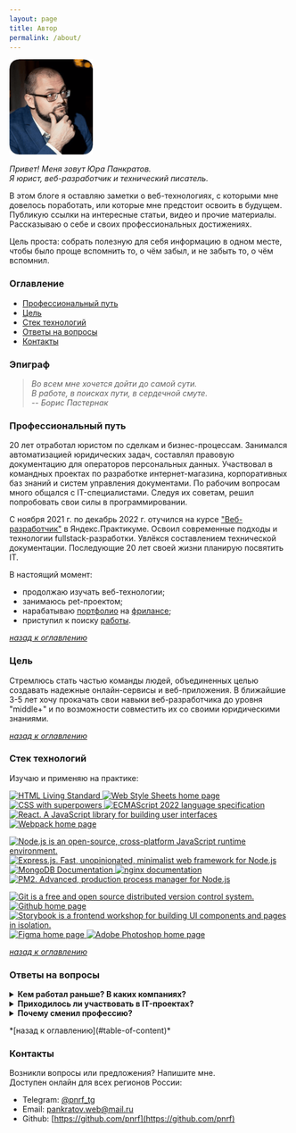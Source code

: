 ```yaml
---
layout: page
title: Автор
permalink: /about/
---
```


![Фотография автора сайта](/img/yup-photo.png)

*Привет! Меня зовут Юра Панкратов.*  
*Я юрист, веб-разработчик и технический писатель.*

В этом блоге я оставляю заметки о веб-технологиях, с которыми мне довелось поработать, или которые мне предстоит освоить в будущем. Публикую ссылки на интересные статьи, видео и прочие материалы. Рассказываю о себе и своих профессиональных достижениях.

Цель проста: собрать полезную для себя информацию в одном месте, чтобы было проще вспомнить то, о чём забыл, и не забыть то, о чём вспомнил.  

<a name="table-of-content"></a>

### Оглавление

- [Профессиональный путь](#proffecional-path)
- [Цель](#actual-aim)
- [Стек технологий](#tech-stack)
- [Ответы на вопросы](#faq)
- [Контакты](#contacts)

### Эпиграф

> *Во всем мне хочется дойти до самой сути.*  
> *В работе, в поисках пути, в сердечной смуте.*  
> -- *Борис Пастернак*  

<a name="proffecional-path"></a>

### Профессиональный путь

20 лет отработал юристом по сделкам и бизнес-процессам. Занимался автоматизацией юридических задач, составлял правовую документацию для операторов персональных данных. Участвовал в командных проектах по разработке интернет-магазина, корпоративных баз знаний и систем управления документами. По рабочим вопросам много общался с IT-специалистами. Следуя их советам, решил попробовать свои силы в программировании.  
  
С ноября 2021 г. по декабрь 2022 г. отучился на курсе ["Веб-разработчик"](https://practicum.yandex.ru/web/) в Яндекс.Практикуме. Освоил современные подходы и технологии fullstack-разработки. Увлёкся составлением технической документации. Последующие 20 лет своей жизни планирую посвятить IT.

В настоящий момент:

- продолжаю изучать веб-технологии;
- занимаюсь pet-проектом;
- нарабатываю [портфолио](https://pnrf.github.io/portfolio/) на [фрилансе](https://freelance.habr.com/freelancers/pnrf);
- приступил к поиску [работы](https://career.habr.com/pnrf).

*[назад к оглавлению](#table-of-content)*

<a name="actual-aim"></a>

### Цель

Стремлюсь стать частью команды людей, объединенных целью создавать надежные онлайн-сервисы и веб-приложения. В ближайшие 3-5 лет хочу прокачать свои навыки веб-разработчика до уровня "middle+" и по возможности совместить их со своими юридическими знаниями.

*[назад к оглавлению](#table-of-content)*

<a name="tech-stack"></a>

### Стек технологий

Изучаю и применяю на практике:

<p>
    <a href="https://html.spec.whatwg.org/multipage/" >
        <img src="https://img.shields.io/badge/HTML5-informational?style=flat&logo=html5&logoColor=white&labelColor=E34F26&color=4E4E4E" alt="HTML Living Standard" />
    </a>
    <a href="https://www.w3.org/Style/CSS/Overview.ru.html" >
        <img src="https://img.shields.io/badge/CSS3-informational?style=flat&logo=css3&logoColor=white&labelColor=1572B6&color=4E4E4E" alt="Web Style Sheets home page" />
    </a>
    <a href="https://sass-lang.su" >
        <img src="https://img.shields.io/badge/Sass-informational?style=flat&logo=SASS&logoColor=white&labelColor=FF69B4&color=4E4E4E" alt="CSS with superpowers" />
    </a>
    <a href="https://www.ecma-international.org/publications-and-standards/standards/ecma-262/" >
        <img src="https://img.shields.io/badge/JavaScript-informational?style=flat&logo=JavaScript&logoColor=white&labelColor=F7DF1E&color=4E4E4E" alt="ECMAScript 2022 language specification" />
    </a>
    <a href="https://ru.react.js.org/docs/getting-started.html" >
        <img src="https://img.shields.io/badge/React.js-informational?style=flat&logo=React&logoColor=white&labelColor=61dafb&color=4e4e4e" alt="React. A JavaScript library for building user interfaces" />
    </a>
    <a href="https://webpack.js.org" >
        <img src="https://img.shields.io/badge/Webpack-informational?style=flat&logo=webpack&logoColor=white&labelColor=8DD6F9&color=4E4E4E" alt="Webpack home page" />
    </a>
</p>
<p>
    <a href="https://nodejs.org/ru/" >
        <img src="https://img.shields.io/badge/Node.js-informational?style=flat&logo=Node.js&logoColor=white&labelColor=6DA55F&color=4E4E4E" alt="Node.js is an open-source, cross-platform JavaScript runtime environment." />
    </a>
    <a href="https://expressjs.com/ru/" >
        <img src="https://img.shields.io/badge/Express.js-informational?style=flat&logo=Express&logoColor=white&labelColor=404D59&color=4E4E4E" alt="Express.js. Fast, unopinionated, minimalist web framework for Node.js" />
    </a>
    <a href="https://www.mongodb.com/docs/" >
        <img src="https://img.shields.io/badge/MongoDB-informational?style=flat&logo=MongoDB&logoColor=white&labelColor=4EA94B&color=4E4E4E" alt="MongoDB Documentation" />
    </a>
    <a href="https://nginx.org/ru/docs/" >
        <img src="https://img.shields.io/badge/nginx-informational?style=flat&logo=nginx&logoColor=white&labelColor=009639&color=4E4E4E" alt="nginx documentation" />
    </a>
    <a href="https://pm2.keymetrics.io" >
        <img src="https://img.shields.io/badge/pm2-informational?style=flat&logo=pm2&logoColor=white&labelColor=2B037A&color=4E4E4E" alt="PM2. Advanced, production process manager for Node.js" />
    </a>
</p>
<p>
    <a href="https://git-scm.com/doc" >
        <img src="https://img.shields.io/badge/Git-informational?style=flat&logo=git&logoColor=white&labelColor=F05032&color=4E4E4E" alt="Git is a free and open source distributed version control system." />
    </a>
    <a href="https://github.com" >
        <img src="https://img.shields.io/badge/GitHub-informational?style=flat&logo=GitHub&logoColor=white&labelColor=181717&color=4E4E4E" alt="Github home page" />
    </a>
    <a href="https://storybook.js.org" >
        <img src="https://img.shields.io/badge/Storybook-informational?style=flat&logo=Storybook&logoColor=white&labelColor=FF4785&color=4E4E4E" alt="Storybook is a frontend workshop for building UI components and pages in isolation." />
    </a>
    <a href="https://www.figma.com" >
        <img src="https://img.shields.io/badge/Figma-informational?style=flat&logo=figma&logoColor=white&labelColor=F24E1E&color=4E4E4E" alt="Figma home page" />
    </a>
    <a href="http://www.adobe.com/ru/products/photoshop/family/" >
        <img src="https://img.shields.io/badge/Photoshop-informational?style=flat&logo=Adobe-Photoshop&logoColor=white&labelColor=31A8FF&color=4E4E4E" alt="Adobe Photoshop home page" />
    </a>
</p>

*[назад к оглавлению](#table-of-content)*

<a name="faq"></a>

### Ответы на вопросы

<details><summary><b>Кем работал раньше? В каких компаниях?</b></summary>
	<p>
		<p>До своей учебы в Яндекс.Практикуме 20 лет отработал юристом в научно-исследовательской, торгово-производственных и консалтинговых компаниях. Специализировался на сделках и бизнес-процессах. Обеспечивал полную правовую поддержку бизнес-проектов и текущих задач.Консультировал. Оформлял договорную и техническую документацию. Защищал интересы компаний в судах и госорганах. Участвовал в работе по оптимизации и автоматизации бизнес-процессов.</p>
	</p>
	<ul>
		<li>2021 - 2021, Корсаков и партнеры (аудиторская компания), https://ackp.ru</li>
		<li>2015 - 2021, Геноаналитика (генетическая лаборатория, резидент Научного парка МГУ и Технопарка «Сколково», франчайзинговая компания), https://www.genoanalytica.ru</li>
		<li>2010 - 2015, Модный дом Glance (https://glance.ru), сеть мебельных салонов и арт-студий Fillipe Grandy (http://fgrandy.ru)</li>
		<li>2008 - 2011, Legaline Consulting (консалтинговая компания)</li>
		<li>2005 - 2008, Группа компаний "Алеа" (авторизованные дилерские центры Volkswagen и Honda; страховое агентство, кафе, ЧОП, имущественный комплекс Фабрики-прачечной "Владыкино")</li>
		<li>2004 - 2005, Сбарро (сеть ресторанов и кафе, франчайзинговая компания)</li>
		<li>2003 - 2004, Ригла (аптечная сеть ГК Протек), https://rigla.ru</li>
		<li>2001 - 2003, Экис (веб-студия)</li>
	</ul>
</details>

<details><summary><b>Приходилось ли участвовать в IT-проектах?</b></summary>
	<p></p>
	<p>Да. Вот несколько примеров:</p>
	<ol>
		<li>cовместно с программистом разработал программу (на базе 1С:Предприятие), которая анализировала данные по контрактам с потребителями и автоматически заполняла процессуальные документы.
			<p><b>Это позволило:</b>(1) сократить сроки составления документов почти в 2 раза; (2) снизить количество судебных споров в 1,6 раз (за счет досудебного урегулирования споров); (3) значительно сэкономить на штрафах по Закону РФ "О защите прав потребителей".</p>
		</li>
		<li>командой из 10-15 человек внедрили систему электронной торговли (интернет-магазин одежды: https://glance.ru) и наладили бизнес-процессы (в частности транспортную и складскую логистику).
			<p><b>Это позволило компании:</b>(1) значительно увеличить прибыль; (2) пережить кризисные времена.</p>
		</li>
		<li>совместно с программистом разработал внутрикорпоративный портал с базой знаний и тестовыми заданиями для сотрудников. Активно участвовал в написании контента.
			<p><b>Это позволило:</b>(1) своевременно знакомить сотрудников (более 300 чел.) с локальными нормативными актами; (2) выполнить требования 152-ФЗ "О персональных данных"; (3) выдержать проверки со стороны Трудинспекции и Роскомнадзора.</p>
		</li>
	</ol>
	<p></p>
</details>

<details><summary><b>Почему сменил профессию?</b></summary>
	<p></p>
	<p>Строго говоря, профессию я не менял, а сделал серьезный апгрейд. И на это у меня было 2 причины:</p>
	<ol>
		<li>Уже сегодня ChatGPT, Mindjourney и прочие нейронные сети потрясают наше воображение своими возможностями, грозят заменить собой многие профессии. А что будет завтра? К чему мы придем? Какие профессиональные навыки окажутся востребованными? Совершенно не ясно. Чтобы не остаться за бортом, решил не дожидаться критического момента и подстраховался заранее. Вот интересная статья на эту тему: <a href="https://defence-line.ru/news/zachem-yuristy-uchatsya-programmirovat-i-nado-li-eto-vam" target="_blank">"Зачем юристы учатся программировать?"</a></li>
		<li>В 2021 г. я занимался составлением документов для операторов персональных данных. Понял, что мне не хватает технических знаний. Чтобы восполнить пробелы, пришлось много общаться с IT-специалистами. Видя мой интерес к технологиям и желание докопаться до сути вопроса, они посоветовали мне выучиться на веб-разработчика.</li>
	</ol>
	<p>В ноябре 2021 г. приступил к обучению в Яндекс.Практикуме и... это полностью изменило мои взгляды на жизнь. Моему взору открылся столь безграничный океан возможностей, что возвращаться в юриспруденцию пока не спешу. Отныне основную часть своего времени уделяю именно веб-разработке и составлению технической документации.</p>
</details>
<p></p>
*[назад к оглавлению](#table-of-content)*

<a name="contacts"></a>

### Контакты

Возникли вопросы или предложения? Напишите мне.  
Доступен онлайн для всех регионов России:

- Telegram: [@pnrf_tg](https://t.me/pnrf_tg)
- Email: pankratov.web@mail.ru
- Github: [https://github.com/pnrf](https://github.com/pnrf)

<a name="table-of-content"></a>
